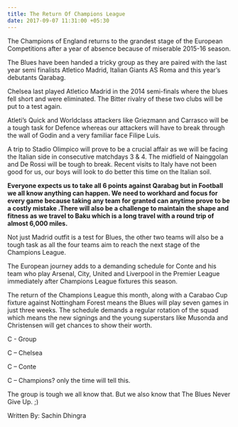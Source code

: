 ```yaml
---
title: The Return Of Champions League
date: 2017-09-07 11:31:00 +05:30
---
```


The Champions of England returns to the grandest stage of the European Competitions after a year of absence because of miserable 2015-16 season.

The Blues have been handed a tricky group as they are paired with the last year semi finalists Atletico Madrid, Italian Giants AS Roma and this year’s debutants Qarabag.

Chelsea last played Atletico Madrid in the 2014 semi-finals where the blues fell short and were eliminated. The Bitter rivalry of these two clubs will be put to a test again.

Atleti’s Quick and Worldclass attackers like Griezmann and Carrasco will be a tough task for Defence whereas our attackers will have to break through the wall of Godin and a very familiar face Filipe Luis.

A trip to Stadio Olimpico will prove to be a crucial affair as we will be facing the Italian side in consecutive matchdays 3 & 4. The midfield of Nainggolan and De Rossi will be tough to break. Recent visits to Italy have not been good for us, our boys will look to do better this time on the Italian soil.

**Everyone expects us to take all 6 points against Qarabag but in Football we all know anything can happen. We need to workhard and focus for every game because taking any team for granted can anytime prove to be a costly mistake .There will also be a challenge to maintain the shape and fitness as we travel to Baku which is a long travel with a round trip of almost 6,000 miles.**

Not just Madrid outfit is a test for Blues, the other two teams will also be a tough task as all the four teams aim to reach the next stage of the Champions League.

The European journey adds to a demanding schedule for Conte and his team who play Arsenal, City, United and Liverpool in the Premier League immediately after Champions League fixtures this season.

The return of the Champions League this month, along with a Carabao Cup fixture against Nottingham Forest means the Blues will play seven games in just three weeks. The schedule demands a regular rotation of the squad which means the new signings and the young superstars like Musonda and Christensen will get chances to show their worth.

C - Group

C – Chelsea

C – Conte

C – Champions? only the time will tell this.

The group is tough we all know that. But we also know that The Blues Never Give Up. ;)

Written By: Sachin Dhingra